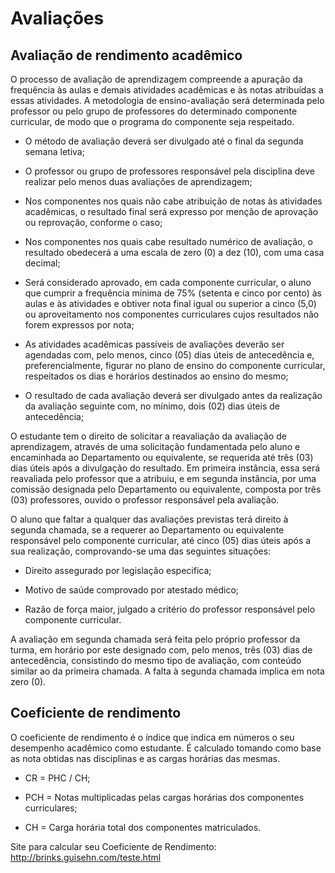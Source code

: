 ﻿# Avaliações

## Avaliação de rendimento acadêmico

O processo de avaliação de aprendizagem compreende a apuração da frequência às aulas e demais atividades acadêmicas e às notas atribuídas a essas atividades. A metodologia de ensino-avaliação será determinada pelo professor ou pelo grupo de professores do determinado componente curricular, de modo que o programa do componente seja respeitado.

* O método de avaliação deverá ser divulgado até o final da segunda semana letiva;

* O professor ou grupo de professores responsável pela disciplina deve realizar pelo menos duas avaliações de aprendizagem;

*   Nos componentes nos quais não cabe atribuição de notas às atividades acadêmicas, o resultado final será expresso por menção de aprovação ou reprovação, conforme o caso;

* Nos componentes nos quais cabe resultado numérico de avaliação, o resultado obedecerá a uma escala de zero (0) a dez (10), com uma casa decimal;

* Será considerado aprovado, em cada componente curricular, o aluno que cumprir a frequência mínima de 75% (setenta e cinco por cento) às aulas e às atividades e obtiver nota final igual ou superior a cinco (5,0) ou aproveitamento nos componentes curriculares cujos resultados não forem expressos por nota;

* As atividades acadêmicas passíveis de avaliações deverão ser agendadas com, pelo menos, cinco (05) dias úteis de antecedência e, preferencialmente, figurar no plano de ensino do componente curricular, respeitados os dias e horários destinados ao ensino do mesmo;

* O resultado de cada avaliação deverá ser divulgado antes da realização da avaliação seguinte com, no mínimo, dois (02) dias úteis de antecedência;

O estudante tem o direito de solicitar a reavaliação da avaliação de aprendizagem, através de uma solicitação fundamentada pelo aluno e encaminhada ao Departamento ou equivalente, se requerida até três (03) dias úteis após a divulgação do resultado. Em primeira instância, essa será reavaliada pelo professor que a atribuiu, e em segunda instância, por uma comissão designada pelo Departamento ou equivalente, composta por três (03) professores, ouvido o professor responsável pela avaliação.

O aluno que faltar a qualquer das avaliações previstas terá direito à segunda chamada, se a requerer ao Departamento ou equivalente responsável pelo componente curricular, até cinco (05) dias úteis após a sua realização, comprovando-se uma das seguintes situações:

* Direito assegurado por legislação especifica;

* Motivo de saúde comprovado por atestado médico;

* Razão de força maior, julgado a critério do professor responsável pelo componente curricular.

A avaliação em segunda chamada será feita pelo próprio professor da turma, em horário por este designado com, pelo menos, três (03) dias de antecedência, consistindo do mesmo tipo de avaliação, com conteúdo similar ao da primeira chamada. A falta à segunda chamada implica em nota zero (0).

## Coeficiente de rendimento

O coeficiente de rendimento é o índice que indica em números o seu desempenho acadêmico como estudante. É calculado tomando como base as nota obtidas nas disciplinas e as cargas horárias das mesmas.

* CR = PHC / CH;

* PCH = Notas multiplicadas pelas cargas horárias dos componentes curriculares;

* CH = Carga horária total dos componentes matriculados.

Site para calcular seu Coeficiente de Rendimento:
<http://brinks.guisehn.com/teste.html>
